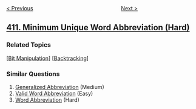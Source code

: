 <!--|This file generated by command(leetcode description); DO NOT EDIT.    |-->
<!--+----------------------------------------------------------------------+-->
<!--|@author    openset <openset.wang@gmail.com>                           |-->
<!--|@link      https://github.com/openset                                 |-->
<!--|@home      https://github.com/openset/leetcode                        |-->
<!--+----------------------------------------------------------------------+-->

[< Previous](https://github.com/openset/leetcode/tree/master/problems/split-array-largest-sum "Split Array Largest Sum")
　　　　　　　　　　　　　　　　
[Next >](https://github.com/openset/leetcode/tree/master/problems/fizz-buzz "Fizz Buzz")

## [411. Minimum Unique Word Abbreviation (Hard)](https://leetcode.com/problems/minimum-unique-word-abbreviation "最短特异单词缩写")



### Related Topics
  [[Bit Manipulation](https://github.com/openset/leetcode/tree/master/tag/bit-manipulation/README.md)]
  [[Backtracking](https://github.com/openset/leetcode/tree/master/tag/backtracking/README.md)]

### Similar Questions
  1. [Generalized Abbreviation](https://github.com/openset/leetcode/tree/master/problems/generalized-abbreviation) (Medium)
  1. [Valid Word Abbreviation](https://github.com/openset/leetcode/tree/master/problems/valid-word-abbreviation) (Easy)
  1. [Word Abbreviation](https://github.com/openset/leetcode/tree/master/problems/word-abbreviation) (Hard)
